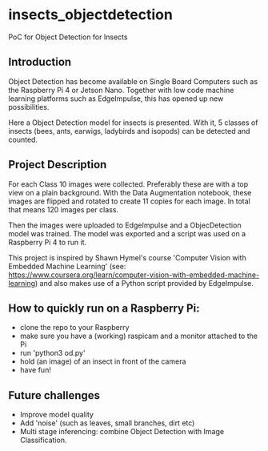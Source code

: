# insects_objectdetection
PoC for Object Detection for Insects

## Introduction
Object Detection has become available on Single Board Computers such as the Raspberry Pi 4 or Jetson Nano. Together with low code machine learning platforms such as EdgeImpulse, this has opened up new possibilities. 

Here a Object Detection model for insects is presented. With it, 5 classes of insects (bees, ants, earwigs, ladybirds and isopods) can be detected and counted. 

## Project Description
For each Class 10 images were collected. Preferably these are with a top view on a plain background. 
With the Data Augmentation notebook, these images are flipped and rotated to create 11 copies for each image. In total that means 120 images per class.

Then the images were uploaded to EdgeImpulse and a ObjecDetection model was trained.
The model was exported and a script was used on a Raspberry Pi 4 to run it.

This project is inspired by Shawn Hymel's course 'Computer Vision with Embedded Machine Learning' (see: https://www.coursera.org/learn/computer-vision-with-embedded-machine-learning) and also makes use of a Python script provided by EdgeImpulse.

## How to quickly run on a Raspberry Pi:
- clone the repo to your Raspberry
- make sure you have a (working) raspicam and a monitor attached to the Pi
- run 'python3 od.py'
- hold (an image) of an insect in front of the camera
- have fun!

## Future challenges
- Improve model quality
- Add 'noise' (such as leaves, small branches, dirt etc)
- Multi stage inferencing: combine Object Detection with Image Classification. 

